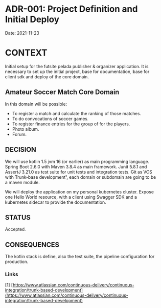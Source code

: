 # ADR-001: Project Definition and Initial Deploy

Date: 2021-11-23

# CONTEXT

Initial setup for the futsite pelada publisher & organizer application. It is necessary to set up the initial project,
base for documentation, base for client sdk and deploy of the core domain.

## Amateur Soccer Match Core Domain

In this domain will be possible:

* To register a match and calculate the ranking of those matches.
* To do convocations of soccer games.
* To register finance entries for the group of for the players.
* Photo album.
* Forum.

## DECISION

We will use kotlin 1.5 jvm 16 (or earlier) as main programming language. Spring Boot 2.6.0 with Maven 3.8.4 as main
framework. Junit 5.8.1 and AssertJ 3.21.0 as test suite for unit tests and integration tests. Git as VCS with Trunk-base
development¹, each domain or subdomain are going to be a maven module.

We will deploy the application on my personal kubernetes cluster. Expose one Hello World resource, with a client using
Swagger SDK and a kubernetes sidecar to provide the documentation.

## STATUS

Accepted.

## CONSEQUENCES

The kotlin stack is define, also the test suite, the pipeline configuration for production.

### Links

[1] [https://www.atlassian.com/continuous-delivery/continuous-integration/trunk-based-development](https://www.atlassian.com/continuous-delivery/continuous-integration/trunk-based-development)